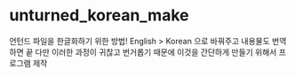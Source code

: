 # unturned_korean_make

언턴드 파일을 한글화하기 위한 방법!
English > Korean 으로 바꿔주고 내용물도 번역하면 끝
다만 이러한 과정이 귀찮고 번거롭기 때문에 이것을 간단하게 만들기 위해서 프로그램 제작

